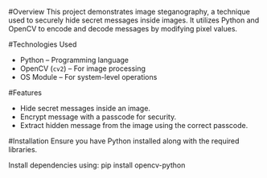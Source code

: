 #Overview
This project demonstrates image steganography, a technique used to securely hide secret messages inside images. It utilizes Python and OpenCV to encode and decode messages by modifying pixel values.

#Technologies Used
- Python – Programming language
- OpenCV (`cv2`) – For image processing
- OS Module – For system-level operations

#Features
- Hide secret messages inside an image.
- Encrypt message with a passcode for security.
- Extract hidden message from the image using the correct passcode.

#Installation
Ensure you have Python installed along with the required libraries.

Install dependencies using:
pip install opencv-python
